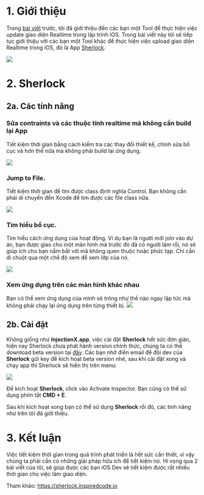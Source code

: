# 1. Giới thiệu
Trong [bài viết](https://viblo.asia/p/reload-giao-dien-realtime-trong-lap-trinh-ios-RQqKLAk6Z7z) trước, tôi đã giới thiệu đến các bạn một Tool để thực hiện việc update giao diện Realtime trong lập trình iOS. Trong bài viết này tôi sẽ tiếp tục giới thiệu với các bạn một Tool khác để thực hiện việc upload giao diện Realtime trong iOS, đó là App [Sherlock](https://sherlock.inspiredcode.io).

![](https://images.viblo.asia/803e4340-269e-424e-8d47-61d80d95950c.gif)

# 2. Sherlock
## 2a. Các tính năng
### Sửa contraints và các thuộc tính realtime mà không cần build lại App
Tiết kiệm thời gian bằng cách kiểm tra các thay đổi thiết kế, chỉnh sửa bố cục và hơn thế nữa mà không phải build lại ứng dụng.

![](https://images.viblo.asia/556ab839-b46e-4680-b715-11013d41de13.gif)
### Jump to File. 
Tiết kiệm thời gian để tìm được class định nghĩa Control. Bạn không cần phải di chuyển đễn Xcode để tìm được các file class nữa.

![](https://images.viblo.asia/1c940e1a-6154-4d57-84b6-b6cda6f177e7.png)
###  Tìm hiểu bố cục.
Tìm hiểu cách ứng dụng của hoạt động. 
Ví dụ bạn là người mới join vào dự án, bạn được giao cho một màn hình mà trước đó đã có người làm rồi, nó sẽ giúp ích cho bạn nắm bắt với mã không quen thuộc hoặc phức tạp. Chỉ cần di chuột qua một chế độ xem để xem lớp của nó.

![](https://images.viblo.asia/0632e7dc-4b0d-47c5-b352-0bcdd5fc9849.gif)
### Xem ứng dụng trên các màn hình khác nhau
Bạn có thể xem ứng dụng của mình sẽ trông như thế nào ngay lập tức mà không phải chạy lại ứng dụng trên từng thiết bị.
![](https://images.viblo.asia/d23ef522-8564-4a67-908c-9f8efafedc6a.gif)

## 2b. Cài đặt
Không giống như **InjectionX.app**, việc cài đặt **Sherlock** hết sức đơn giản, hiện nay Sherlock chưa phát hành version chính thức, chúng ta có thể download beta version tại [đây](https://sherlock.inspiredcode.io/beta/).
Các bạn nhớ điền email để đội dev của **Sherlock** gửi key để kích hoạt beta version nhé, sau khi cài đặt xong và chạy app thì Sherlock sẽ hiển thị trên menu:

![](https://images.viblo.asia/78b63298-9f0b-4368-8f32-0bd7c8198bc3.png)

Để kích hoạt **Sherlock**, click vào  Activate Inspector. Bạn cũng có thể sử dụng phím tắt **CMD + E**.

Sau khi kích hoạt xong bạn có thể sử dụng **Sherlock** rồi đó, các tính năng như trên tôi đã giới thiệu.

# 3. Kết luận
Việc tiết kiệm thời gian trong quá trình phát triển là hết sức cần thiết, vì vậy chúng ta phải cần có những giải pháp hữu ích để tiết kiệm nó. Hi vọng qua 2 bài viết của tôi, sẽ giúp được các bạn iOS Dev sẽ tiết kiệm được rất nhiều thời gian cho việc làm giao diện. 

Tham khảo: https://sherlock.inspiredcode.io